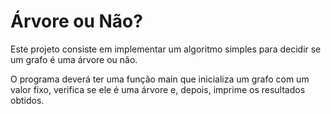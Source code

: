 # Árvore ou Não?
Este projeto consiste em implementar um algoritmo simples para decidir se um grafo é uma árvore ou não.

O programa deverá ter uma função main que inicializa um grafo com um valor fixo, verifica se ele é uma árvore e, depois, imprime os resultados obtidos.

